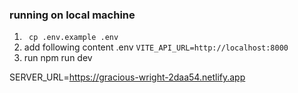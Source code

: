 ### running on local machine

1. ``` cp .env.example .env```
2. add following content .env
``` VITE_API_URL=http://localhost:8000 ```
3. run npm run dev

SERVER_URL=https://gracious-wright-2daa54.netlify.app